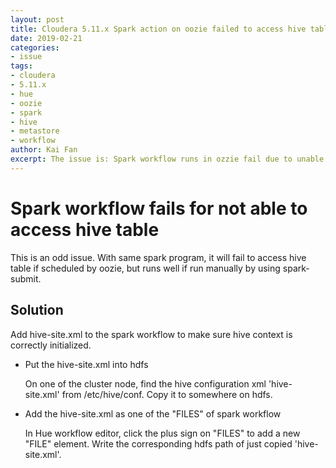 ```yaml
---
layout: post
title: Cloudera 5.11.x Spark action on oozie failed to access hive table
date: 2019-02-21
categories: 
- issue
tags: 
- cloudera
- 5.11.x
- hue
- oozie
- spark
- hive
- metastore
- workflow
author: Kai Fan
excerpt: The issue is: Spark workflow runs in ozzie fail due to unable to find hive table
---
```



# Spark workflow fails for not able to access hive table

This is an odd issue. With same spark program, it will fail to access
hive table if scheduled by oozie, but runs well if run manually by
using spark-submit.


## Solution

Add hive-site.xml to the spark workflow to make sure hive context
is correctly initialized.

-   Put the hive-site.xml into hdfs

    On one of the cluster node, find the hive configuration xml
    'hive-site.xml' from /etc/hive/conf. Copy it to somewhere on hdfs.

-   Add the hive-site.xml as one of the "FILES" of spark workflow

    In Hue workflow editor, click the plus sign on "FILES" to add a
    new "FILE" element. Write the corresponding hdfs path of just
    copied 'hive-site.xml'.

